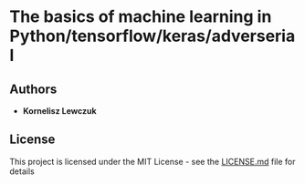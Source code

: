 # The basics of machine learning in Python/tensorflow/keras/adverserial


## Authors

* **Kornelisz Lewczuk**

## License

This project is licensed under the MIT License - see the [LICENSE.md](LICENSE.md) file for details
